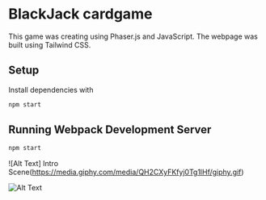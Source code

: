 # BlackJack cardgame

This game was creating using Phaser.js and JavaScript. The webpage was built using Tailwind CSS.

## Setup

Install dependencies with

```sh
npm start
```

## Running Webpack Development Server

```sh
npm start
```

![Alt Text] Intro Scene(https://media.giphy.com/media/QH2CXyFKfyj0Tg1lHf/giphy.gif)

![Alt Text](https://media.giphy.com/media/T66k0mf6edkKk7Xav2/giphy.gif)


